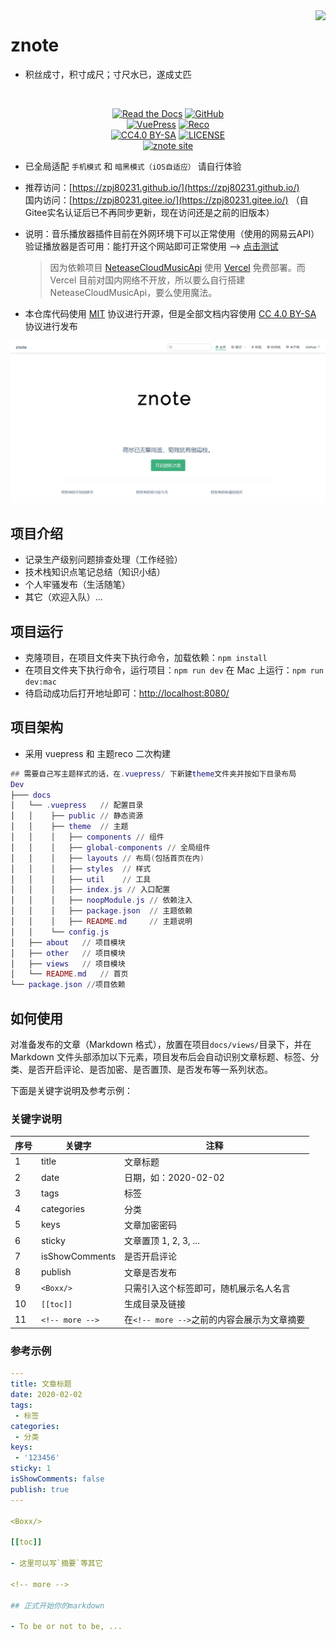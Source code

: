 <img src="https://cdn.jsdelivr.net/gh/shiyindaxiaojie/images/readme/icon.png" align="right" />

# znote

- 积丝成寸，积寸成尺；寸尺水已，遂成丈匹

<br/>
<p align="center">
   <a href="https://zpj80231.github.io/views/specification/guide.html" target="_blank"><img alt="Read the Docs" src="https://img.shields.io/badge/Docs-GetStarted-red?style=flat-square&logo=buffer"></a>
   <a href="https://github.com/zpj80231/znote" target="_blank"><img alt="GitHub" src="https://img.shields.io/badge/GitHub-znote-d05577?style=flat-square&logo=github"></a>
   <br/>
   <a href="https://github.com/vuejs/vuepress" target="_blank"><img alt="VuePress" src="https://img.shields.io/badge/VuePress-build-05a564?style=flat-square&logo=vue.js"></a>
   <a href="https://github.com/vuepress-reco/vuepress-theme-reco" target="_blank"><img alt="Reco" src="https://img.shields.io/badge/Reco-theme-137cbd?style=flat-square&logo=vue.js"></a>
   <br/>
   <a href="https://creativecommons.org/licenses/by-sa/4.0/"><img alt="CC4.0 BY-SA" src="https://img.shields.io/static/v1?label=CC%20%204.0&message=BY-SA&color=yellow&style=flat-square"></a>
   <a href="LICENSE"><img alt="LICENSE" src="https://img.shields.io/badge/License-MIT-orange?style=flat-square"></a>
   <br/>
   <a href="https://zpj80231.gitee.io/"><img alt="znote site" src="https://img.shields.io/badge/znote-pages-a06bc1?style=flat-square&logo=zulip"></a>
</p>

- 已全局适配 `手机模式` 和 `暗黑模式（iOS自适应）` 请自行体验

- 推荐访问：[https://zpj80231.github.io/](https://zpj80231.github.io/)<br/>
  国内访问：[https://zpj80231.gitee.io/](https://zpj80231.gitee.io/) （自Gitee实名认证后已不再同步更新，现在访问还是之前的旧版本）

- 说明：音乐播放器插件目前在外网环境下可以正常使用（使用的网易云API）
  验证播放器是否可用：能打开这个网站即可正常使用 --> [点击测试](https://neteasecloudmusicapi-zpj80231.vercel.app/search?keywords=%E6%B5%B7%E9%98%94%E5%A4%A9%E7%A9%BA)  
  
  > 因为依赖项目 [NeteaseCloudMusicApi](https://github.com/Binaryify/NeteaseCloudMusicApi) 使用 [Vercel](https://vercel.com/) 免费部署。而 Vercel 目前对国内网络不开放，所以要么自行搭建 NeteaseCloudMusicApi，要么使用魔法。
  
- 本仓库代码使用 [MIT](https://github.com/SigureMo/notev/blob/master/LICENSE) 协议进行开源，但是全部文档内容使用 [CC 4.0 BY-SA](https://creativecommons.org/licenses/by-sa/4.0/) 协议进行发布

![](/docs/.vuepress/public/vuepress/znote.png)

## 项目介绍

- 记录生产级别问题排查处理（工作经验）
- 技术栈知识点笔记总结（知识小结）
- 个人牢骚发布（生活随笔）
- 其它（欢迎入队）...

## 项目运行

- 克隆项目，在项目文件夹下执行命令，加载依赖：`npm install`
- 在项目文件夹下执行命令，运行项目：`npm run dev`
  在 Mac 上运行：`npm run dev:mac`
- 待启动成功后打开地址即可：[http://localhost:8080/](http://localhost:8080/)

## 项目架构

- 采用 vuepress 和 主题reco 二次构建

```lua
## 需要自己写主题样式的话，在.vuepress/ 下新建theme文件夹并按如下目录布局
Dev
├─── docs
│   └── .vuepress   // 配置目录
│   │    ├── public // 静态资源
│   │    ├── theme  // 主题
│   │    │   ├── components // 组件
│   │    │   ├── global-components // 全局组件
│   │    │   ├── layouts // 布局(包括首页在内)
│   │    │   ├── styles  // 样式
│   │    │   ├── util 	 // 工具
│   │    │   ├── index.js // 入口配置
│   │    │   ├── noopModule.js // 依赖注入
│   │    │   ├── package.json  // 主题依赖
│   │    │   ├── README.md     // 主题说明
│   │    └── config.js
│   ├── about   // 项目模块
│   ├── other   // 项目模块
│   ├── views   // 项目模块
│   └── README.md   // 首页
└── package.json //项目依赖
```

## 如何使用

对准备发布的文章（Markdown 格式），放置在项目`docs/views/`目录下，并在 Markdown 文件头部添加以下元素，项目发布后会自动识别文章标题、标签、分类、是否开启评论、是否加密、是否置顶、是否发布等一系列状态。

下面是关键字说明及参考示例：

### 关键字说明

| 序号 | 关键字          | 注释                                        |
| ---- | --------------- | ------------------------------------------- |
| 1    | title           | 文章标题                                    |
| 2    | date            | 日期，如：2020-02-02                        |
| 3    | tags            | 标签                                        |
| 4    | categories      | 分类                                        |
| 5    | keys            | 文章加密密码                                |
| 6    | sticky          | 文章置顶 1, 2, 3, ...                       |
| 7    | isShowComments  | 是否开启评论                                |
| 8    | publish         | 文章是否发布                                |
| 9    | `<Boxx/>`       | 只需引入这个标签即可，随机展示名人名言      |
| 10   | `[[toc]]`       | 生成目录及链接                              |
| 11   | `<!-- more -->` | 在`<!-- more -->`之前的内容会展示为文章摘要 |

### 参考示例

```yaml
---
title: 文章标题
date: 2020-02-02
tags:
 - 标签
categories:
 - 分类
keys:
 - '123456'
sticky: 1 
isShowComments: false
publish: true
---

<Boxx/>

[[toc]]

- 这里可以写`摘要`等其它

<!-- more -->

## 正式开始你的markdown

- To be or not to be, ...
```


